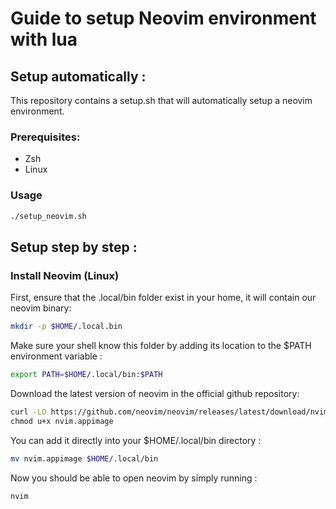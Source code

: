 # Guide to setup Neovim environment with lua

## Setup automatically :

This repository contains a setup.sh that will automatically setup a neovim environment.

### Prerequisites:

* Zsh 
* Linux

### Usage

```bash
./setup_neovim.sh
```

## Setup step by step :

### Install Neovim (Linux)

First, ensure that the .local/bin folder exist in your home, it will contain our neovim binary:

```bash
mkdir -p $HOME/.local.bin
```

Make sure your shell know this folder by adding its location to the $PATH environment variable :

```bash
export PATH=$HOME/.local/bin:$PATH
```

Download the latest version of neovim in the official github repository:

```bash
curl -LO https://github.com/neovim/neovim/releases/latest/download/nvim.appimage \
chmod u+x nvim.appimage
```

You can add it directly into your $HOME/.local/bin directory :

```bash
mv nvim.appimage $HOME/.local/bin
```

Now you should be able to open neovim by simply running :

``` bash
nvim
```
